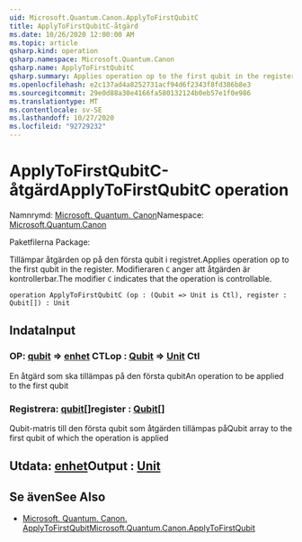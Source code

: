 ```yaml
---
uid: Microsoft.Quantum.Canon.ApplyToFirstQubitC
title: ApplyToFirstQubitC-åtgärd
ms.date: 10/26/2020 12:00:00 AM
ms.topic: article
qsharp.kind: operation
qsharp.namespace: Microsoft.Quantum.Canon
qsharp.name: ApplyToFirstQubitC
qsharp.summary: Applies operation op to the first qubit in the register. The modifier `C` indicates that the operation is controllable.
ms.openlocfilehash: e2c137ad4a8252731acf94d6f2343f8fd386b8e3
ms.sourcegitcommit: 29e0d88a30e4166fa580132124b0eb57e1f0e986
ms.translationtype: MT
ms.contentlocale: sv-SE
ms.lasthandoff: 10/27/2020
ms.locfileid: "92729232"
---
```

# <a name="applytofirstqubitc-operation"></a><span data-ttu-id="273dc-102">ApplyToFirstQubitC-åtgärd</span><span class="sxs-lookup"><span data-stu-id="273dc-102">ApplyToFirstQubitC operation</span></span>

<span data-ttu-id="273dc-103">Namnrymd: [Microsoft. Quantum. Canon](xref:Microsoft.Quantum.Canon)</span><span class="sxs-lookup"><span data-stu-id="273dc-103">Namespace: [Microsoft.Quantum.Canon](xref:Microsoft.Quantum.Canon)</span></span>

<span data-ttu-id="273dc-104">Paketfilerna [](https://nuget.org/packages/)</span><span class="sxs-lookup"><span data-stu-id="273dc-104">Package: [](https://nuget.org/packages/)</span></span>


<span data-ttu-id="273dc-105">Tillämpar åtgärden op på den första qubit i registret.</span><span class="sxs-lookup"><span data-stu-id="273dc-105">Applies operation op to the first qubit in the register.</span></span>
<span data-ttu-id="273dc-106">Modifieraren `C` anger att åtgärden är kontrollerbar.</span><span class="sxs-lookup"><span data-stu-id="273dc-106">The modifier `C` indicates that the operation is controllable.</span></span>

```qsharp
operation ApplyToFirstQubitC (op : (Qubit => Unit is Ctl), register : Qubit[]) : Unit
```


## <a name="input"></a><span data-ttu-id="273dc-107">Indata</span><span class="sxs-lookup"><span data-stu-id="273dc-107">Input</span></span>

### <a name="op--qubit--unit-ctl"></a><span data-ttu-id="273dc-108">OP: [qubit](xref:microsoft.quantum.lang-ref.qubit) => [enhet](xref:microsoft.quantum.lang-ref.unit) CTL</span><span class="sxs-lookup"><span data-stu-id="273dc-108">op : [Qubit](xref:microsoft.quantum.lang-ref.qubit) => [Unit](xref:microsoft.quantum.lang-ref.unit) Ctl</span></span>

<span data-ttu-id="273dc-109">En åtgärd som ska tillämpas på den första qubit</span><span class="sxs-lookup"><span data-stu-id="273dc-109">An operation to be applied to the first qubit</span></span>


### <a name="register--qubit"></a><span data-ttu-id="273dc-110">Registrera: [qubit](xref:microsoft.quantum.lang-ref.qubit)[]</span><span class="sxs-lookup"><span data-stu-id="273dc-110">register : [Qubit](xref:microsoft.quantum.lang-ref.qubit)[]</span></span>

<span data-ttu-id="273dc-111">Qubit-matris till den första qubit som åtgärden tillämpas på</span><span class="sxs-lookup"><span data-stu-id="273dc-111">Qubit array to the first qubit of which the operation is applied</span></span>



## <a name="output--unit"></a><span data-ttu-id="273dc-112">Utdata: [enhet](xref:microsoft.quantum.lang-ref.unit)</span><span class="sxs-lookup"><span data-stu-id="273dc-112">Output : [Unit](xref:microsoft.quantum.lang-ref.unit)</span></span>



## <a name="see-also"></a><span data-ttu-id="273dc-113">Se även</span><span class="sxs-lookup"><span data-stu-id="273dc-113">See Also</span></span>

- [<span data-ttu-id="273dc-114">Microsoft. Quantum. Canon. ApplyToFirstQubit</span><span class="sxs-lookup"><span data-stu-id="273dc-114">Microsoft.Quantum.Canon.ApplyToFirstQubit</span></span>](xref:Microsoft.Quantum.Canon.ApplyToFirstQubit)